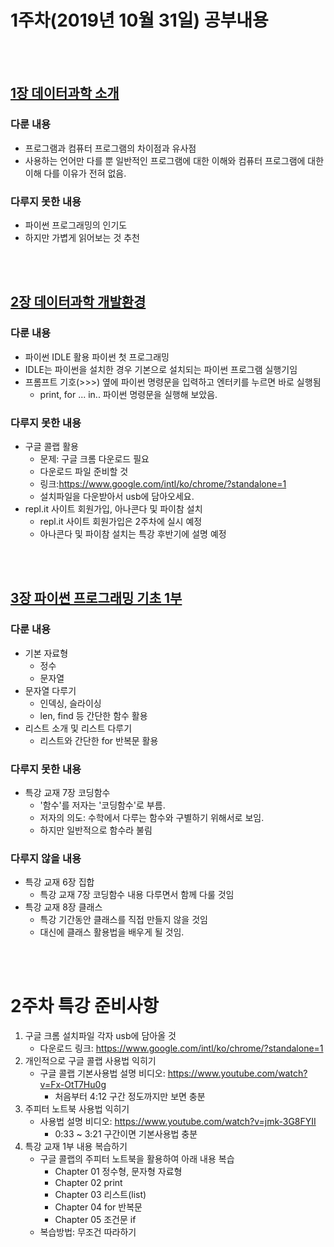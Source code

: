 # 1주차(2019년 10월 31일) 공부내용
<br>
<br>

## [1장 데이터과학 소개](./notebooks/CodingMath01-DataScience_Intro.html)

### 다룬 내용
* 프로그램과 컴퓨터 프로그램의 차이점과 유사점
* 사용하는 언어만 다를 뿐 일반적인 프로그램에 대한 이해와 컴퓨터 프로그램에 대한 이해 다를 이유가 전혀 없음.

### 다루지 못한 내용
* 파이썬 프로그래밍의 인기도
* 하지만 가볍게 읽어보는 것 추천
<br>
<br>

## [2장 데이터과학 개발환경](./notebooks/CodingMath02-IDE_Intro.html)

### 다룬 내용
* 파이썬 IDLE 활용 파이썬 첫 프로그래밍
* IDLE는 파이썬을 설치한 경우 기본으로 설치되는 파이썬 프로그램 실행기임
* 프롬프트 기호(>>>) 옆에 파이썬 명령문을 입력하고 엔터키를 누르면 바로 실행됨
  * print, for ... in.. 파이썬 명령문을 실행해 보았음.

### 다루지 못한 내용
* 구글 콜랩 활용
  * 문제: 구글 크롬 다운로드 필요
  * 다운로드 파일 준비할 것
  * 링크:https://www.google.com/intl/ko/chrome/?standalone=1 
  * 설치파일을 다운받아서 usb에 담아오세요.
* repl.it 사이트 회원가입, 아나콘다 및 파이참 설치
  * repl.it 사이트 회원가입은 2주차에 실시 예정
  * 아나콘다 및 파이참 설치는 특강 후반기에 설명 예정
<br>
<br>

## [3장 파이썬 프로그래밍 기초 1부](./notebooks/CodingMath03-Python_Programming_Basis01.html)

### 다룬 내용
* 기본 자료형 
	* 정수
	* 문자열
* 문자열 다루기
	* 인덱싱, 슬라이싱
	* len, find 등 간단한 함수 활용
* 리스트 소개 및 리스트 다루기 
	* 리스트와 간단한 for 반복문 활용

### 다루지 못한 내용
* 특강 교재 7장 코딩함수 
	* '함수'를 저자는 '코딩함수'로 부름.
	* 저자의 의도: 수학에서 다루는 함수와 구별하기 위해서로 보임.
	* 하지만 일반적으로 함수라 불림

### 다루지 않을 내용
* 특강 교재 6장 집합
	* 특강 교재 7장 코딩함수 내용 다루면서 함께 다룰 것임
* 특강 교재 8장 클래스
	* 특강 기간동안 클래스를 직접 만들지 않을 것임
	* 대신에 클래스 활용법을 배우게 될 것임.
<br>
<br>

# 2주차 특강 준비사항

1. 구글 크롬 설치파일 각자 usb에 담아올 것
	* 다운로드 링크: https://www.google.com/intl/ko/chrome/?standalone=1 
1. 개인적으로 구글 콜랩 사용법 익히기
	* 구글 콜랩 기본사용법 설명 비디오: https://www.youtube.com/watch?v=Fx-OtT7Hu0g
		* 처음부터 4:12 구간 정도까지만 보면 충분
1. 주피터 노트북 사용법 익히기
	* 사용법 설명 비디오: https://www.youtube.com/watch?v=jmk-3G8FYII
		* 0:33 ~ 3:21 구간이면 기본사용법 충분
1. 특강 교재 1부 내용 복습하기
	* 구글 콜랩의 주피터 노트북을 활용하여 아래 내용 복습
		* Chapter 01 정수형, 문자형 자료형
		* Chapter 02 print
		* Chapter 03 리스트(list)
		* Chapter 04 for 반복문
		* Chapter 05 조건문 if
	* 복습방법: 무조건 따라하기

